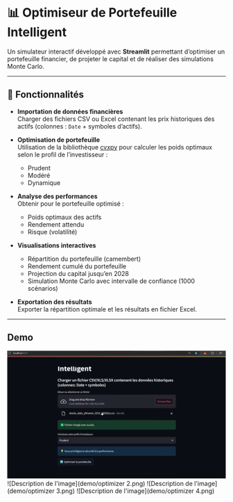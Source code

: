 # 📊 Optimiseur de Portefeuille Intelligent

Un simulateur interactif développé avec **Streamlit** permettant d’optimiser un portefeuille financier, de projeter le capital et de réaliser des simulations Monte Carlo.

---

## 🚀 Fonctionnalités

- **Importation de données financières**  
  Charger des fichiers CSV ou Excel contenant les prix historiques des actifs (colonnes : `Date` + symboles d’actifs).

- **Optimisation de portefeuille**  
  Utilisation de la bibliothèque [cvxpy](https://www.cvxpy.org/) pour calculer les poids optimaux selon le profil de l’investisseur :  
  - Prudent  
  - Modéré  
  - Dynamique  

- **Analyse des performances**  
  Obtenir pour le portefeuille optimisé :  
  - Poids optimaux des actifs  
  - Rendement attendu  
  - Risque (volatilité)

- **Visualisations interactives**  
  - Répartition du portefeuille (camembert)  
  - Rendement cumulé du portefeuille  
  - Projection du capital jusqu’en 2028  
  - Simulation Monte Carlo avec intervalle de confiance (1000 scénarios)

- **Exportation des résultats**  
  Exporter la répartition optimale et les résultats en fichier Excel.

---
## Demo
![Description de l'image](demo/optimizer.png)
![Description de l'image](demo/optimizer 2.png)
![Description de l'image](demo/optimizer 3.png)
![Description de l'image](demo/optimizer 4.png)

